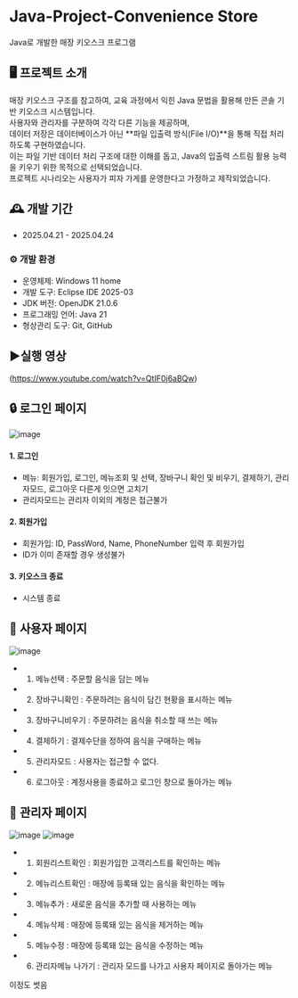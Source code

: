 # Java-Project-Convenience Store
Java로 개발한 매장 키오스크 프로그램

## 🖥️ 프로젝트 소개
매장 키오스크 구조를 참고하여, 교육 과정에서 익힌 Java 문법을 활용해 만든 콘솔 기반 키오스크 시스템입니다.  
사용자와 관리자를 구분하여 각각 다른 기능을 제공하며,  
데이터 저장은 데이터베이스가 아닌 **파일 입출력 방식(File I/O)**을 통해 직접 처리하도록 구현하였습니다.  
이는 파일 기반 데이터 처리 구조에 대한 이해를 돕고, Java의 입출력 스트림 활용 능력을 키우기 위한 목적으로 선택되었습니다.  
프로젝트 시나리오는 사용자가 피자 가게를 운영한다고 가정하고 제작되었습니다.
<br>

## 🕰️ 개발 기간
* 2025.04.21 - 2025.04.24

### ⚙️ 개발 환경
- 운영체제: Windows 11 home
- 개발 도구: Eclipse IDE 2025-03
- JDK 버전: OpenJDK 21.0.6
- 프로그래밍 언어: Java 21
- 형상관리 도구: Git, GitHub

##  ▶️실행 영상
(https://www.youtube.com/watch?v=QtIF0j6aBQw)

## 🔒 로그인 페이지
![image](https://github.com/user-attachments/assets/6cdcf4eb-444e-46d8-91fb-4f8c530a2304)

#### 1. 로그인
- 메뉴: 회원가입, 로그인, 메뉴조회 및 선택, 장바구니 확인 및 비우기, 결제하기, 관리자모드, 로그아웃 다른게 잇으면 고치기
- 관리자모드는 관리자 이외의 계정은 접근불가

#### 2. 회원가입
- 회원가입: ID, PassWord, Name, PhoneNumber 입력 후 회원가입
- ID가 이미 존재할 경우 생성불가

#### 3. 키오스크 종료
- 시스템 종료

## 🍕 사용자 페이지

![image](https://github.com/user-attachments/assets/23ce69f0-7e24-4837-85ec-9f4165a03104)

- 1. 메뉴선택 : 주문할 음식을 담는 메뉴
- 2. 장바구니확인 : 주문하려는 음식이 담긴 현황을 표시하는 메뉴
- 3. 장바구니비우기 : 주문하려는 음식을 취소할 때 쓰는 메뉴
- 4. 결제하기 : 결제수단을 정하여 음식을 구매하는 메뉴
- 5. 관리자모드 : 사용자는 접근할 수 없다.
- 6. 로그아웃 : 계정사용을 종료하고 로그인 창으로 돌아가는 메뉴

## 👷 관리자 페이지

![image](https://github.com/user-attachments/assets/9a20d944-c0f5-4ece-ad38-7636871a0c52)
![image](https://github.com/user-attachments/assets/ee2a591f-4409-4578-aaa2-001c3479f411)


- 1. 회원리스트확인 : 회원가입한 고객리스트를 확인하는 메뉴
- 2. 메뉴리스트확인 : 매장에 등록돼 있는 음식을 확인하는 메뉴
- 3. 메뉴추가 : 새로운 음식을 추가할 때 사용하는 메뉴
- 4. 메뉴삭제 : 매장에 등록돼 있는 음식을 제거하는 메뉴
- 5. 메뉴수정 : 매장에 등록돼 있는 음식을 수정하는 메뉴
- 6. 관리자메뉴 나가기 : 관리자 모드를 나가고 사용자 페이지로 돌아가는 메뉴

이정도 썻음
